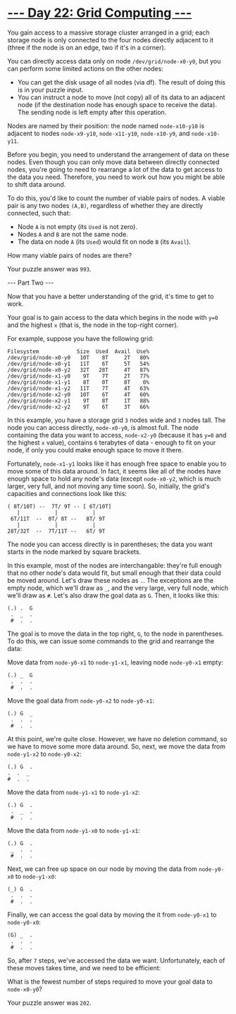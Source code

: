 # [--- Day 22: Grid Computing ---](http://adventofcode.com/2016/day/22)

You gain access to a massive storage cluster arranged in a grid; each storage node is only connected to the four nodes directly adjacent to it (three if the node is on an edge, two if it's in a corner).

You can directly access data only on node ``/dev/grid/node-x0-y0``, but you can perform some limited actions on the other nodes:

- You can get the disk usage of all nodes (via df). The result of doing this is in your puzzle input.
- You can instruct a node to move (not copy) all of its data to an adjacent node (if the destination node has enough space to receive the data). The sending node is left empty after this operation.  

Nodes are named by their position: the node named ``node-x10-y10`` is adjacent to nodes ``node-x9-y10``, ``node-x11-y10``, ``node-x10-y9``, and ``node-x10-y11``.

Before you begin, you need to understand the arrangement of data on these nodes. Even though you can only move data between directly connected nodes, you're going to need to rearrange a lot of the data to get access to the data you need. Therefore, you need to work out how you might be able to shift data around.

To do this, you'd like to count the number of viable pairs of nodes. A viable pair is any two nodes ``(A,B)``, regardless of whether they are directly connected, such that:

- Node ``A`` is not empty (its ``Used`` is not zero).
- Nodes ``A`` and ``B`` are not the same node.
- The data on node ``A`` (its ``Used``) would fit on node ``B`` (its ``Avail``).  

How many viable pairs of nodes are there?

Your puzzle answer was ``993``.

--- Part Two ---

Now that you have a better understanding of the grid, it's time to get to work.

Your goal is to gain access to the data which begins in the node with ``y=0`` and the highest ``x`` (that is, the node in the top-right corner).

For example, suppose you have the following grid:

``Filesystem            Size  Used  Avail  Use%``  
``/dev/grid/node-x0-y0   10T    8T     2T   80%``  
``/dev/grid/node-x0-y1   11T    6T     5T   54%``  
``/dev/grid/node-x0-y2   32T   28T     4T   87%``  
``/dev/grid/node-x1-y0    9T    7T     2T   77%``  
``/dev/grid/node-x1-y1    8T    0T     8T    0%``  
``/dev/grid/node-x1-y2   11T    7T     4T   63%``  
``/dev/grid/node-x2-y0   10T    6T     4T   60%``  
``/dev/grid/node-x2-y1    9T    8T     1T   88%``  
``/dev/grid/node-x2-y2    9T    6T     3T   66%``  

In this example, you have a storage grid ``3`` nodes wide and ``3`` nodes tall. The node you can access directly, ``node-x0-y0``, is almost full. The node containing the data you want to access, ``node-x2-y0`` (because it has ``y=0`` and the highest ``x`` value), contains ``6`` terabytes of data - enough to fit on your node, if only you could make enough space to move it there.

Fortunately, ``node-x1-y1`` looks like it has enough free space to enable you to move some of this data around. In fact, it seems like all of the nodes have enough space to hold any node's data (except ``node-x0-y2``, which is much larger, very full, and not moving any time soon). So, initially, the grid's capacities and connections look like this:

``( 8T/10T) --  7T/ 9T -- [ 6T/10T]``  
``    |           |           |    ``  
``  6T/11T  --  0T/ 8T --   8T/ 9T ``  
``    |           |           |    ``  
`` 28T/32T  --  7T/11T --   6T/ 9T ``  

The node you can access directly is in parentheses; the data you want starts in the node marked by square brackets.

In this example, most of the nodes are interchangable: they're full enough that no other node's data would fit, but small enough that their data could be moved around. Let's draw these nodes as ``.``. The exceptions are the empty node, which we'll draw as ``_``, and the very large, very full node, which we'll draw as ``#``. Let's also draw the goal data as ``G``. Then, it looks like this:

``(.) .  G``  
`` .  _  .``  
`` #  .  .``  

The goal is to move the data in the top right, ``G``, to the node in parentheses. To do this, we can issue some commands to the grid and rearrange the data:

Move data from ``node-y0-x1`` to ``node-y1-x1``, leaving node ``node-y0-x1`` empty:

``(.) _  G``  
`` .  .  .``  
`` #  .  .``  

Move the goal data from ``node-y0-x2`` to ``node-y0-x1``:

``(.) G  _``  
`` .  .  .``  
`` #  .  .``  

At this point, we're quite close. However, we have no deletion command, so we have to move some more data around. So, next, we move the data from ``node-y1-x2`` to ``node-y0-x2``:

``(.) G  .  ``  
`` .  .  _  ``  
`` #  .  .  ``  

Move the data from ``node-y1-x1`` to ``node-y1-x2``:

``(.) G  .``  
`` .  _  .``  
`` #  .  .``  

Move the data from ``node-y1-x0`` to ``node-y1-x1``:

``(.) G  .``  
`` _  .  .``  
`` #  .  .``  

Next, we can free up space on our node by moving the data from ``node-y0-x0`` to ``node-y1-x0``:  

``(_) G  .``  
`` .  .  .``  
`` #  .  .``  

Finally, we can access the goal data by moving the it from ``node-y0-x1`` to ``node-y0-x0``:

``(G) _  .``  
`` .  .  .``  
`` #  .  .``  

So, after ``7`` steps, we've accessed the data we want. Unfortunately, each of these moves takes time, and we need to be efficient:

What is the fewest number of steps required to move your goal data to ``node-x0-y0``?

Your puzzle answer was ``202``.
